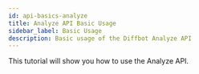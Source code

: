 ```yaml
---
id: api-basics-analyze
title: Analyze API Basic Usage
sidebar_label: Basic Usage
description: Basic usage of the Diffbot Analyze API
---
```


This tutorial will show you how to use the Analyze API.
